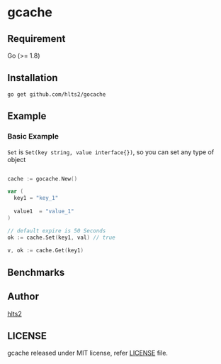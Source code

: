 # gcache

## Requirement
Go (>= 1.8)

## Installation

```shell
go get github.com/hlts2/gocache
```

## Example

### Basic Example

`Set` is `Set(key string, value interface{})`, so you can set any type of object

```go

cache := gocache.New()

var (
  key1 = "key_1"
  
  value1  = "value_1"
)

// default expire is 50 Seconds
ok := cache.Set(key1, val) // true

v, ok := cache.Get(key1)

```

## Benchmarks

## Author
[hlts2](https://github.com/hlts2)

## LICENSE
gcache released under MIT license, refer [LICENSE](https://github.com/hlts2/gcache/blob/master/LICENSE) file.
